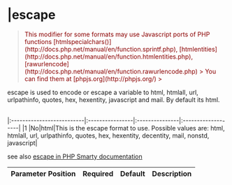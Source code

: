 # |escape #

> <font color='darkred'>
</li></ul><blockquote>This modifier for some formats may use Javascript ports of PHP functions [htmlspecialchars()](http://docs.php.net/manual/en/function.sprintf.php), [htmlentities](http://docs.php.net/manual/en/function.htmlentities.php), [rawurlencode](http://docs.php.net/manual/en/function.rawurlencode.php)
> You can find them at [phpjs.org](http://phpjs.org/)
> </font></blockquote>

escape is used to encode or escape a variable to html, htmlall, url, urlpathinfo, quotes, hex, hexentity, javascript and mail. By default its html.<br>
<br>
<table><thead><th> <b>Parameter Position</b> </th><th> <b>Required</b> </th><th> <b>Default</b> </th><th> <b>Description</b> </th></thead><tbody>
|:--------------------------|:----------------|:---------------|:-------------------|
|1 |No|html|This is the escape format to use. Possible values are: html, htmlall, url, urlpathinfo, quotes, hex, hexentity, decentity, mail, nonstd, javascript|

see also [escape in PHP Smarty documentation](http://www.smarty.net/docs/en/language.modifier.escape.tpl)